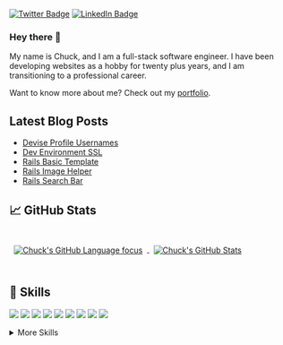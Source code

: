 [![Twitter Badge](https://img.shields.io/badge/Twitter-Profile-informational?style=flat&logo=twitter&logoColor=white&color=1CA2F1)](https://twitter.com/EclecticCoding)
[![LinkedIn Badge](https://img.shields.io/badge/LinkedIn-Profile-informational?style=flat&logo=linkedin&logoColor=white&color=0D76A8)](https://www.linkedin.com/in/dev-chuck-smith/)

### Hey there 👋

My name is Chuck, and I am a full-stack software engineer. I have been developing websites as a hobby for twenty plus
years, and I am transitioning to a professional career.

Want to know more about me? Check out my [portfolio](https://chucksmith.dev).

## Latest Blog Posts

<!-- BLOG-POST-LIST:START -->
- [Devise Profile Usernames](https://dev.to/eclecticcoding/devise-profile-usernames-30j4)
- [Dev Environment SSL](https://dev.to/eclecticcoding/dev-environment-ssl-4fg8)
- [Rails Basic Template](https://dev.to/eclecticcoding/rails-basic-template-3opg)
- [Rails Image Helper](https://dev.to/eclecticcoding/rails-image-helper-22mc)
- [Rails Search Bar](https://dev.to/eclecticcoding/rails-search-bar-j77)
<!-- BLOG-POST-LIST:END -->

## &#x1f4c8; GitHub Stats

<br>

<a href="https://github.com/eclectic-coding">
  <img align="center" style="margin:0.5rem" src="https://github-readme-stats.vercel.app/api/top-langs/?username=eclectic-coding&hide=html,css&title_color=ffffff&text_color=c9cacc&icon_color=4AB197&bg_color=1A2B34" alt="Chuck's GitHub Language focus" />
</a>

<a href="https://github.com/eclectic-coding">
  <img align="center" style="margin:0.5rem" src="https://github-readme-stats.vercel.app/api?username=eclectic-coding&show_icons=true&line_height=27&count_private=true&title_color=ffffff&text_color=c9cacc&icon_color=4AB097&bg_color=1A2B34" alt="Chuck's GitHub Stats" />
</a>

<br>
<br>

## 💼 Skills
![](https://img.shields.io/badge/Code-Ruby-informational?style=flat&logo=ruby&logoColor=white&color=CC342D)
![](https://img.shields.io/badge/Code-Rails-informational?style=flat&logo=rails&logoColor=white&color=CC342D)
![](https://img.shields.io/badge/Code-React-informational?style=flat&logo=react&logoColor=white&color=3578e5)
![](https://img.shields.io/badge/Code-Redux-informational?style=flat&logo=Redux&logoColor=white&color=3578e5)
![](https://img.shields.io/badge/Code-Vue-informational?style=flat&logo=vue&logoColor=white&color=4fc08d)
![](https://img.shields.io/badge/Code-Gatsby-informational?style=flat&logo=gatsby&logoColor=white&color=663399)
![](https://img.shields.io/badge/Code-JavaScript-informational?style=flat&logo=JavaScript&logoColor=white&color=ec008c)
![](https://img.shields.io/badge/Code-MongoDB-informational?style=flat&logo=MongoDB&logoColor=white&color=116149)
![](https://img.shields.io/badge/Code-MySQL-informational?style=flat&logo=MySQL&logoColor=white&color=0074a3)

<details>
<summary>More Skills</summary>

![](https://img.shields.io/badge/Style-CSS-informational?style=flat&logo=css3&logoColor=white&color=4AB197)
![](https://img.shields.io/badge/Style-Tailwind-informational?style=flat&logo=Tailwind-CSS&logoColor=white&color=0284c7)
![](https://img.shields.io/badge/Style-Sass-informational?style=flat&logo=Sass&logoColor=white&color=BF3D62)

![](https://img.shields.io/badge/Test-Minitest-informational?style=flat&logo=minitest&logoColor=white&color=E9573F)
![](https://img.shields.io/badge/Test-RSpec-informational?style=flat&logo=rspec&logoColor=white&color=CC342D)

![](https://img.shields.io/badge/Tools-Docker-informational?style=flat&logo=docker&logoColor=white&color=007388)
![](https://img.shields.io/badge/Tools-NGINX-informational?style=flat&logo=nginx&logoColor=white&color=#00B140)
![](https://img.shields.io/badge/Tools-Netlify-informational?style=flat&logo=netlify&logoColor=white&color=00AD9F)
![](https://img.shields.io/badge/Tools-Heroku-informational?style=flat&logo=heroku&logoColor=white&color=79589f)
![](https://img.shields.io/badge/Tools-Actions-informational?style=flat&logo=github-actions&logoColor=white&color=4AB197)
![](https://img.shields.io/badge/Tools-NPM-informational?style=flat&logo=npm&logoColor=white&color=cb3837)
![](https://img.shields.io/badge/Tools-Postman-informational?style=flat&logo=Postman&logoColor=white&color=fd7e14)
![](https://img.shields.io/badge/Tools-GitHub-informational?style=flat&logo=GitHub&logoColor=white&color=4AB197)
![](https://img.shields.io/badge/Tools-GitLab-informational?style=flat&logo=GitLab&logoColor=white&color=e65328)
![](https://img.shields.io/badge/Tools-Bitbucket-informational?style=flat&logo=Bitbucket&logoColor=white&color=0052CC)
</details>

